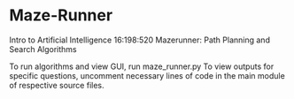 # Maze-Runner

Intro to Artificial Intelligence 16:198:520
Mazerunner: Path Planning and Search Algorithms

To run algorithms and view GUI, run maze_runner.py
To view outputs for specific questions, uncomment necessary lines of code in the main module of respective source files.
